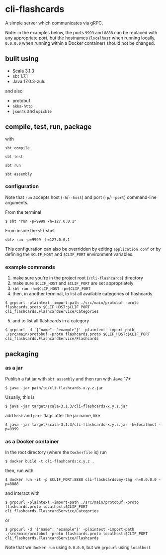 # cli-flashcards

A simple server which communicates via gRPC.

Note: in the examples below, the ports `9999` and `8888` can be replaced with any appropriate port, but the hostnames (`localhost` when running locally, `0.0.0.0` when running within a Docker container) should not be changed.

## built using

- Scala 3.1.3
- sbt 1.7.1
- Java 17.0.3-zulu

and also

- protobuf
- `akka-http`
- `json4s` and `upickle`

## compile, test, run, package

with

`sbt compile`

`sbt test`

`sbt run`

`sbt assembly`

### configuration

Note that `run` accepts host (`-h`/`--host`) and port (`-p`/`--port`) command-line arguments.

From the terminal

`$ sbt "run -p=9999 -h=127.0.0.1"`

From inside the `sbt` shell

`sbt> run -p=9999 -h=127.0.0.1`

This configuration can also be overridden by editing `application.conf` or by defining the `$CLIF_HOST` and `$CLIF_PORT` environment variables.

### example commands

1. make sure you're in the project root (`/cli-flashcards`) directory
2. make sure `$CLIF_HOST` and `$CLIF_PORT` are set appropriately
3. `sbt run -h=$CLIF_HOST -p=$CLIF_PORT`
4. then, in another terminal, to list all available categories of flashcards

`$ grpcurl -plaintext -import-path ./src/main/protobuf -proto flashcards.proto $CLIF_HOST:$CLIF_PORT cli_flashcards.FlashcardService/Categories`

5. and to list all flashcards in a category

`$ grpcurl -d '{"name": "example"}' -plaintext -import-path ./src/main/protobuf -proto flashcards.proto $CLIF_HOST:$CLIF_PORT cli_flashcards.FlashcardService/Flashcards`

## packaging

### as a jar

Publish a fat jar with `sbt assembly` and then run with Java 17+

`$ java -jar path/to/cli-flashcards-x.y.z.jar`

Usually, this is

`$ java -jar target/scala-3.1.3/cli-flashcards-x.y.z.jar`

add `host` and `port` flags after the jar name, like

`$ java -jar target/scala-3.1.3/cli-flashcards-x.y.z.jar -h=localhost -p=9999`

### as a Docker container

In the root directory (where the `Dockerfile` is) run

`$ docker build -t cli-flashcards:x.y.z .`

then, run with

`$ docker run -it -p $CLIF_PORT:8888 cli-flashcards:my-tag -h=0.0.0.0 -p=8888`

and interact with

`$ grpcurl -plaintext -import-path ./src/main/protobuf -proto flashcards.proto localhost:$CLIF_PORT cli_flashcards.FlashcardService/Categories`

or

`$ grpcurl -d '{"name": "example"}' -plaintext -import-path ./src/main/protobuf -proto flashcards.proto localhost:$CLIF_PORT cli_flashcards.FlashcardService/Flashcards`

Note that we `docker run` using `0.0.0.0`, but we `grpcurl` using `localhost`